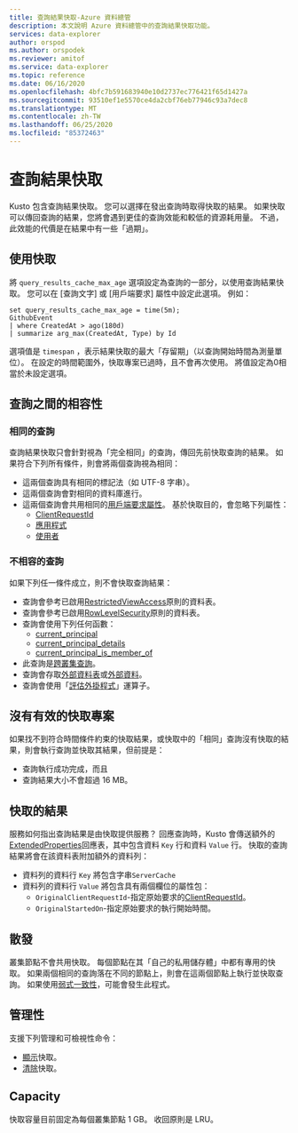 ```yaml
---
title: 查詢結果快取-Azure 資料總管
description: 本文說明 Azure 資料總管中的查詢結果快取功能。
services: data-explorer
author: orspod
ms.author: orspodek
ms.reviewer: amitof
ms.service: data-explorer
ms.topic: reference
ms.date: 06/16/2020
ms.openlocfilehash: 4bfc7b591683940e10d2737ec776421f65d1427a
ms.sourcegitcommit: 93510ef1e5570ce4da2cbf76eb77946c93a7dec8
ms.translationtype: MT
ms.contentlocale: zh-TW
ms.lasthandoff: 06/25/2020
ms.locfileid: "85372463"
---
```

# <a name="query-results-cache"></a>查詢結果快取

Kusto 包含查詢結果快取。 您可以選擇在發出查詢時取得快取的結果。 如果快取可以傳回查詢的結果，您將會遇到更佳的查詢效能和較低的資源耗用量。 不過，此效能的代價是在結果中有一些「過期」。

## <a name="use-the-cache"></a>使用快取

將 `query_results_cache_max_age` 選項設定為查詢的一部分，以使用查詢結果快取。 您可以在 [查詢文字] 或 [用戶端要求] 屬性中設定此選項。 例如：

```kusto
set query_results_cache_max_age = time(5m);
GithubEvent
| where CreatedAt > ago(180d)
| summarize arg_max(CreatedAt, Type) by Id
```

選項值是 `timespan` ，表示結果快取的最大「存留期」（以查詢開始時間為測量單位）。 在設定的時間範圍外，快取專案已過時，且不會再次使用。 將值設定為0相當於未設定選項。

## <a name="compatibility-between-queries"></a>查詢之間的相容性

### <a name="identical-queries"></a>相同的查詢

查詢結果快取只會針對視為「完全相同」的查詢，傳回先前快取查詢的結果。 如果符合下列所有條件，則會將兩個查詢視為相同：

* 這兩個查詢具有相同的標記法（如 UTF-8 字串）。
* 這兩個查詢會對相同的資料庫進行。
* 這兩個查詢會共用相同的[用戶端要求屬性](../api/netfx/request-properties.md)。 基於快取目的，會忽略下列屬性：
   * [ClientRequestId](../api/netfx/request-properties.md#the-clientrequestid-x-ms-client-request-id-named-property)
   * [應用程式](../api/netfx/request-properties.md#the-application-x-ms-app-named-property)
   * [使用者](../api/netfx/request-properties.md#the-user-x-ms-user-named-property)

### <a name="incompatible-queries"></a>不相容的查詢

如果下列任一條件成立，則不會快取查詢結果：
 
* 查詢會參考已啟用[RestrictedViewAccess](../management/restrictedviewaccesspolicy.md)原則的資料表。
* 查詢會參考已啟用[RowLevelSecurity](../management/rowlevelsecuritypolicy.md)原則的資料表。
* 查詢會使用下列任何函數：
    * [current_principal](current-principalfunction.md)
    * [current_principal_details](current-principal-detailsfunction.md)
    * [current_principal_is_member_of](current-principal-ismemberoffunction.md)
* 此查詢是[跨叢集查詢](cross-cluster-or-database-queries.md)。
* 查詢會存取[外部資料表](schema-entities/externaltables.md)或[外部資料](externaldata-operator.md)。
* 查詢會使用「[評估外掛程式](evaluateoperator.md)」運算子。

## <a name="no-valid-cache-entry"></a>沒有有效的快取專案

如果找不到符合時間條件約束的快取結果，或快取中的「相同」查詢沒有快取的結果，則會執行查詢並快取其結果，但前提是： 

* 查詢執行成功完成，而且
* 查詢結果大小不會超過 16 MB。

## <a name="results-from-the-cache"></a>快取的結果

服務如何指出查詢結果是由快取提供服務？
回應查詢時，Kusto 會傳送額外的[ExtendedProperties](../api/rest/response.md)回應表，其中包含資料 `Key` 行和資料 `Value` 行。
快取的查詢結果將會在該資料表附加額外的資料列：
* 資料列的資料行 `Key` 將包含字串`ServerCache`
* 資料列的資料行 `Value` 將包含具有兩個欄位的屬性包：
   * `OriginalClientRequestId`-指定原始要求的[ClientRequestId](../api/netfx/request-properties.md#the-clientrequestid-x-ms-client-request-id-named-property)。
   * `OriginalStartedOn`-指定原始要求的執行開始時間。

## <a name="distribution"></a>散發

叢集節點不會共用快取。 每個節點在其「自己的私用儲存體」中都有專用的快取。 如果兩個相同的查詢落在不同的節點上，則會在這兩個節點上執行並快取查詢。 如果使用[弱式一致性](../concepts/queryconsistency.md)，可能會發生此程式。

## <a name="management"></a>管理性

支援下列管理和可檢視性命令：

* [顯示](../management/show-query-results-cache-command.md)快取。
* [清除](../management/clear-query-results-cache-command.md)快取。

## <a name="capacity"></a>Capacity

快取容量目前固定為每個叢集節點 1 GB。
收回原則是 LRU。

